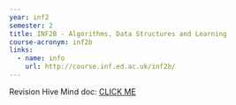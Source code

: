 ```yaml
---
year: inf2
semester: 2
title: INF2B - Algorithms, Data Structures and Learning
course-acronym: inf2b
links:
  - name: info
    url: http://course.inf.ed.ac.uk/inf2b/
---
```


Revision Hive Mind doc: [CLICK ME](https://drive.google.com/folderview?id=0BzxEStTA9O-SamF2YWFWRFJCNGc&usp=sharing)
